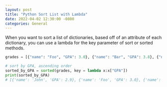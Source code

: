 ```yaml
---
layout: post
title: "Python Sort List with Lambda"
date: 2022-04-02 12:30:00 -0800
categories: General
---
```


When you want to sort a list of dictionaries, based off of an attribute of each dictionary, you can use a lambda for the key parameter of sort or sorted methods.

```python
grades = [{"name": "Foo", "GPA": 3.0}, {"name": "Bar", "GPA": 3.8}, {"name": "John", "GPA": 2.9}]

# sort by GPA, ascending order
sorted_by_GPA = sorted(grades, key = lambda x:x["GPA"])
print(sorted_by_GPA)
# [{'name': 'John', 'GPA': 2.9}, {'name': 'Foo', 'GPA': 3.0}, {'name': 'Bar', 'GPA': 3.8}]
```